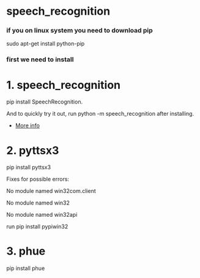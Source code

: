 # speech_recognition
### if you on linux system you need to download pip 
sudo apt-get install python-pip

### first we need to install 

# 1. speech_recognition
pip install SpeechRecognition.

And to quickly try it out, run python -m speech_recognition after installing.

- [More info](https://pypi.python.org/pypi/SpeechRecognition/)  
# 2. pyttsx3
pip install pyttsx3

Fixes for possible errors:

No module named win32com.client

No module named win32

No module named win32api

run pip install pypiwin32 


# 3. phue 
pip install phue
